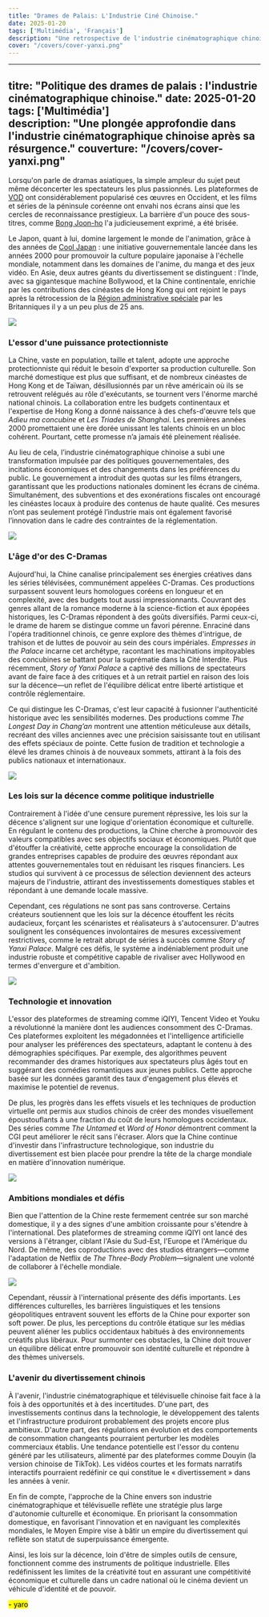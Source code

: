 ```yaml
---
title: "Drames de Palais: L'Industrie Ciné Chinoise."
date: 2025-01-20
tags: ['Multimédia', 'Français']  
description: "Une retrospective de l'industrie cinématographique chinoise après la rétrocession."
cover: "/covers/cover-yanxi.png"
---
```

---
titre: "Politique des drames de palais : l'industrie cinématographique chinoise."
date: 2025-01-20  
tags: ['Multimédia']  
description: "Une plongée approfondie dans l'industrie cinématographique chinoise après sa résurgence."
couverture: "/covers/cover-yanxi.png"
---

Lorsqu'on parle de dramas asiatiques, la simple ampleur du sujet peut même déconcerter les spectateurs les plus passionnés. Les plateformes de [VOD](https://fr.wikipedia.org/wiki/Vidéo_à_la_demande) ont considérablement popularisé ces œuvres en Occident, et les films et séries de la péninsule coréenne ont envahi nos écrans ainsi que les cercles de reconnaissance prestigieux. La barrière d'un pouce des sous-titres, comme [Bong Joon-ho](https://fr.wikipedia.org/wiki/Bong_Joon-ho) l'a judicieusement exprimé, a été brisée.

Le Japon, quant à lui, domine largement le monde de l'animation, grâce à des années de [Cool Japan](https://www.cao.go.jp/cool_japan/english/pdf/published_document3.pdf) : une initiative gouvernementale lancée dans les années 2000 pour promouvoir la culture populaire japonaise à l'échelle mondiale, notamment dans les domaines de l'anime, du manga et des jeux vidéo. En Asie, deux autres géants du divertissement se distinguent : l'Inde, avec sa gigantesque machine Bollywood, et la Chine continentale, enrichie par les contributions des cinéastes de Hong Kong qui ont rejoint le pays après la rétrocession de la [Région administrative spéciale](https://fr.wikipedia.org/wiki/R%C3%A9gions_administratives_sp%C3%A9ciales_de_Chine) par les Britanniques il y a un peu plus de 25 ans.

![](image-219.png)

### **L'essor d'une puissance protectionniste**

La Chine, vaste en population, taille et talent, adopte une approche protectionniste qui réduit le besoin d'exporter sa production culturelle. Son marché domestique est plus que suffisant, et de nombreux cinéastes de Hong Kong et de Taïwan, désillusionnés par un rêve américain où ils se retrouvent relégués au rôle d'exécutants, se tournent vers l'énorme marché national chinois. La collaboration entre les budgets continentaux et l'expertise de Hong Kong a donné naissance à des chefs-d'œuvre tels que *Adieu ma concubine* et *Les Triades de Shanghai*. Les premières années 2000 promettaient une ère dorée unissant les talents chinois en un bloc cohérent. Pourtant, cette promesse n’a jamais été pleinement réalisée.

Au lieu de cela, l’industrie cinématographique chinoise a subi une transformation impulsée par des politiques gouvernementales, des incitations économiques et des changements dans les préférences du public. Le gouvernement a introduit des quotas sur les films étrangers, garantissant que les productions nationales dominent les écrans de cinéma. Simultanément, des subventions et des exonérations fiscales ont encouragé les cinéastes locaux à produire des contenus de haute qualité. Ces mesures n’ont pas seulement protégé l’industrie mais ont également favorisé l’innovation dans le cadre des contraintes de la réglementation.

![](image-220.png)

### **L'âge d'or des C-Dramas**

Aujourd'hui, la Chine canalise principalement ses énergies créatives dans les séries télévisées, communément appelées C-Dramas. Ces productions surpassent souvent leurs homologues coréens en longueur et en complexité, avec des budgets tout aussi impressionnants. Couvrant des genres allant de la romance moderne à la science-fiction et aux épopées historiques, les C-Dramas répondent à des goûts diversifiés. Parmi ceux-ci, le drame de harem se distingue comme un favori pérenne. Enraciné dans l'opéra traditionnel chinois, ce genre explore des thèmes d'intrigue, de trahison et de luttes de pouvoir au sein des cours impériales. *Empresses in the Palace* incarne cet archétype, racontant les machinations impitoyables des concubines se battant pour la suprématie dans la Cité Interdite. Plus récemment, *Story of Yanxi Palace* a captivé des millions de spectateurs avant de faire face à des critiques et à un retrait partiel en raison des lois sur la décence—un reflet de l'équilibre délicat entre liberté artistique et contrôle réglementaire.

Ce qui distingue les C-Dramas, c'est leur capacité à fusionner l'authenticité historique avec les sensibilités modernes. Des productions comme *The Longest Day in Chang’an* montrent une attention méticuleuse aux détails, recréant des villes anciennes avec une précision saisissante tout en utilisant des effets spéciaux de pointe. Cette fusion de tradition et technologie a élevé les drames chinois à de nouveaux sommets, attirant à la fois des publics nationaux et internationaux.

![](image-221.png)

### **Les lois sur la décence comme politique industrielle**

Contrairement à l'idée d'une censure purement répressive, les lois sur la décence s'alignent sur une logique d'orientation économique et culturelle. En régulant le contenu des productions, la Chine cherche à promouvoir des valeurs compatibles avec ses objectifs sociaux et économiques. Plutôt que d'étouffer la créativité, cette approche encourage la consolidation de grandes entreprises capables de produire des œuvres répondant aux attentes gouvernementales tout en réduisant les risques financiers. Les studios qui survivent à ce processus de sélection deviennent des acteurs majeurs de l'industrie, attirant des investissements domestiques stables et répondant à une demande locale massive.

Cependant, ces régulations ne sont pas sans controverse. Certains créateurs soutiennent que les lois sur la décence étouffent les récits audacieux, forçant les scénaristes et réalisateurs à s'autocensurer. D'autres soulignent les conséquences involontaires de mesures excessivement restrictives, comme le retrait abrupt de séries à succès comme *Story of Yanxi Palace*. Malgré ces défis, le système a indéniablement produit une industrie robuste et compétitive capable de rivaliser avec Hollywood en termes d'envergure et d'ambition.

![](image-224.png)

### **Technologie et innovation**

L'essor des plateformes de streaming comme iQIYI, Tencent Video et Youku a révolutionné la manière dont les audiences consomment des C-Dramas. Ces plateformes exploitent les mégadonnées et l'intelligence artificielle pour analyser les préférences des spectateurs, adaptant le contenu à des démographies spécifiques. Par exemple, des algorithmes peuvent recommander des drames historiques aux spectateurs plus âgés tout en suggérant des comédies romantiques aux jeunes publics. Cette approche basée sur les données garantit des taux d'engagement plus élevés et maximise le potentiel de revenus.

De plus, les progrès dans les effets visuels et les techniques de production virtuelle ont permis aux studios chinois de créer des mondes visuellement époustouflants à une fraction du coût de leurs homologues occidentaux. Des séries comme *The Untamed* et *Word of Honor* démontrent comment la CGI peut améliorer le récit sans l'écraser. Alors que la Chine continue d'investir dans l'infrastructure technologique, son industrie du divertissement est bien placée pour prendre la tête de la charge mondiale en matière d'innovation numérique.

![](image-223.png)

### **Ambitions mondiales et défis**

Bien que l'attention de la Chine reste fermement centrée sur son marché domestique, il y a des signes d'une ambition croissante pour s'étendre à l'international. Des plateformes de streaming comme iQIYI ont lancé des versions à l'étranger, ciblant l'Asie du Sud-Est, l'Europe et l'Amérique du Nord. De même, des coproductions avec des studios étrangers—comme l'adaptation de Netflix de *The Three-Body Problem*—signalent une volonté de collaborer à l'échelle mondiale.

![](image-235.png)

Cependant, réussir à l'international présente des défis importants. Les différences culturelles, les barrières linguistiques et les tensions géopolitiques entravent souvent les efforts de la Chine pour exporter son soft power. De plus, les perceptions du contrôle étatique sur les médias peuvent aliéner les publics occidentaux habitués à des environnements créatifs plus libéraux. Pour surmonter ces obstacles, la Chine doit trouver un équilibre délicat entre promouvoir son identité culturelle et répondre à des thèmes universels.

### **L'avenir du divertissement chinois**

À l'avenir, l'industrie cinématographique et télévisuelle chinoise fait face à la fois à des opportunités et à des incertitudes. D'une part, des investissements continus dans la technologie, le développement des talents et l'infrastructure produiront probablement des projets encore plus ambitieux. D'autre part, des régulations en évolution et des comportements de consommation changeants pourraient perturber les modèles commerciaux établis. Une tendance potentielle est l'essor du contenu généré par les utilisateurs, alimenté par des plateformes comme Douyin (la version chinoise de TikTok). Les vidéos courtes et les formats narratifs interactifs pourraient redéfinir ce qui constitue le « divertissement » dans les années à venir.

En fin de compte, l'approche de la Chine envers son industrie cinématographique et télévisuelle reflète une stratégie plus large d'autonomie culturelle et économique. En priorisant la consommation domestique, en favorisant l'innovation et en naviguant les complexités mondiales, le Moyen Empire vise à bâtir un empire du divertissement qui reflète son statut de superpuissance émergente.

Ainsi, les lois sur la décence, loin d'être de simples outils de censure, fonctionnent comme des instruments de politique industrielle. Elles redéfinissent les limites de la créativité tout en assurant une compétitivité économique et culturelle dans un cadre national où le cinéma devient un véhicule d'identité et de pouvoir.

<mark>- yaro</mark>